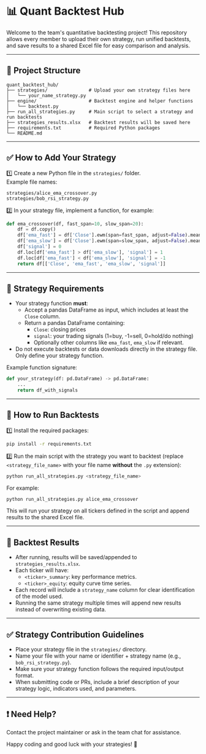 # 📊 Quant Backtest Hub

Welcome to the team's quantitative backtesting project! This repository allows every member to upload their own strategy, run unified backtests, and save results to a shared Excel file for easy comparison and analysis.

---

## 📁 Project Structure

```
quant_backtest_hub/
├── strategies/               # Upload your own strategy files here
│   └── your_name_strategy.py
├── engine/                   # Backtest engine and helper functions
│   └── backtest.py
├── run_all_strategies.py     # Main script to select a strategy and run backtests
├── strategies_results.xlsx   # Backtest results will be saved here
├── requirements.txt          # Required Python packages
└── README.md
```

---

## ✅ How to Add Your Strategy

1️⃣ Create a new Python file in the `strategies/` folder.  
Example file names:
```
strategies/alice_ema_crossover.py
strategies/bob_rsi_strategy.py
```

2️⃣ In your strategy file, implement a function, for example:
```python
def ema_crossover(df, fast_span=10, slow_span=20):
    df = df.copy()
    df['ema_fast'] = df['Close'].ewm(span=fast_span, adjust=False).mean()
    df['ema_slow'] = df['Close'].ewm(span=slow_span, adjust=False).mean()
    df['signal'] = 0
    df.loc[df['ema_fast'] > df['ema_slow'], 'signal'] = 1
    df.loc[df['ema_fast'] < df['ema_slow'], 'signal'] = -1
    return df[['Close', 'ema_fast', 'ema_slow', 'signal']]
```

---

## 🔎 Strategy Requirements

- Your strategy function **must**:
  - Accept a pandas DataFrame as input, which includes at least the `Close` column.
  - Return a pandas DataFrame containing:
    - `Close`: closing prices
    - `signal`: your trading signals (1=buy, -1=sell, 0=hold/do nothing)
    - Optionally other columns like `ema_fast`, `ema_slow` if relevant.
- Do not execute backtests or data downloads directly in the strategy file. Only define your strategy function.

Example function signature:
```python
def your_strategy(df: pd.DataFrame) -> pd.DataFrame:
    ...
    return df_with_signals
```

---

## 🚀 How to Run Backtests

1️⃣ Install the required packages:
```bash
pip install -r requirements.txt
```

2️⃣ Run the main script with the strategy you want to backtest (replace `<strategy_file_name>` with your file name **without** the `.py` extension):
```bash
python run_all_strategies.py <strategy_file_name>
```

For example:
```bash
python run_all_strategies.py alice_ema_crossover
```

This will run your strategy on all tickers defined in the script and append results to the shared Excel file.

---

## 📂 Backtest Results

- After running, results will be saved/appended to `strategies_results.xlsx`.
- Each ticker will have:
  - `<ticker>_summary`: key performance metrics.
  - `<ticker>_equity`: equity curve time series.
- Each record will include a `strategy_name` column for clear identification of the model used.
- Running the same strategy multiple times will append new results instead of overwriting existing data.

---

## ✅ Strategy Contribution Guidelines

- Place your strategy file in the `strategies/` directory.
- Name your file with your name or identifier + strategy name (e.g., `bob_rsi_strategy.py`).
- Make sure your strategy function follows the required input/output format.
- When submitting code or PRs, include a brief description of your strategy logic, indicators used, and parameters.

---

## ❗ Need Help?

Contact the project maintainer or ask in the team chat for assistance.

Happy coding and good luck with your strategies! 🚀